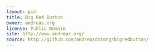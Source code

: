 ```yaml
---
layout: pid
title: Big Red Button
owner: andreas.org
license: Public Domain
site: http://www.andreas.org/
source: http://github.com/andreasdotorg/bigredbutton/
---
```


